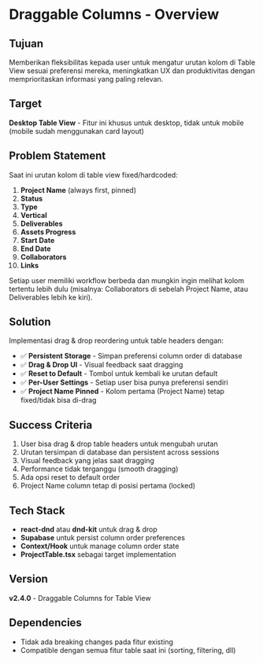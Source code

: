 # Draggable Columns - Overview

## Tujuan
Memberikan fleksibilitas kepada user untuk mengatur urutan kolom di Table View sesuai preferensi mereka, meningkatkan UX dan produktivitas dengan memprioritaskan informasi yang paling relevan.

## Target
**Desktop Table View** - Fitur ini khusus untuk desktop, tidak untuk mobile (mobile sudah menggunakan card layout)

## Problem Statement
Saat ini urutan kolom di table view fixed/hardcoded:
1. **Project Name** (always first, pinned)
2. **Status**
3. **Type**
4. **Vertical**
5. **Deliverables**
6. **Assets Progress**
7. **Start Date**
8. **End Date**
9. **Collaborators**
10. **Links**

Setiap user memiliki workflow berbeda dan mungkin ingin melihat kolom tertentu lebih dulu (misalnya: Collaborators di sebelah Project Name, atau Deliverables lebih ke kiri).

## Solution
Implementasi drag & drop reordering untuk table headers dengan:
- ✅ **Persistent Storage** - Simpan preferensi column order di database
- ✅ **Drag & Drop UI** - Visual feedback saat dragging
- ✅ **Reset to Default** - Tombol untuk kembali ke urutan default
- ✅ **Per-User Settings** - Setiap user bisa punya preferensi sendiri
- ✅ **Project Name Pinned** - Kolom pertama (Project Name) tetap fixed/tidak bisa di-drag

## Success Criteria
1. User bisa drag & drop table headers untuk mengubah urutan
2. Urutan tersimpan di database dan persistent across sessions
3. Visual feedback yang jelas saat dragging
4. Performance tidak terganggu (smooth dragging)
5. Ada opsi reset to default order
6. Project Name column tetap di posisi pertama (locked)

## Tech Stack
- **react-dnd** atau **dnd-kit** untuk drag & drop
- **Supabase** untuk persist column order preferences
- **Context/Hook** untuk manage column order state
- **ProjectTable.tsx** sebagai target implementation

## Version
**v2.4.0** - Draggable Columns for Table View

## Dependencies
- Tidak ada breaking changes pada fitur existing
- Compatible dengan semua fitur table saat ini (sorting, filtering, dll)
